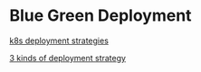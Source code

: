 # Blue Green Deployment

[k8s deployment strategies](https://www.qikqiak.com/post/k8s-deployment-strategies/)

[3 kinds of deployment strategy](https://www.kubernetes.org.cn/6932.html)